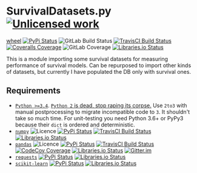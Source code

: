 SurvivalDatasets.py [![Unlicensed work](https://raw.githubusercontent.com/unlicense/unlicense.org/master/static/favicon.png)](https://unlicense.org/)
===============
[wheel](https://gitlab.com/KOLANICH/SurvivalDatasets/-/jobs/artifacts/master/raw/wheels/SurvivalDatasets-0.CI-py3-none-any.whl?job=build)
[![PyPi Status](https://img.shields.io/pypi/v/SurvivalDatasets.svg)](https://pypi.python.org/pypi/SurvivalDatasets)
![GitLab Build Status](https://gitlab.com/KOLANICH/SurvivalDatasets/badges/master/pipeline.svg)
[![TravisCI Build Status](https://travis-ci.org/KOLANICH/SurvivalDatasets.svg?branch=master)](https://travis-ci.org/KOLANICH/SurvivalDatasets)
[![Coveralls Coverage](https://img.shields.io/coveralls/KOLANICH/SurvivalDatasets.svg)](https://coveralls.io/r/KOLANICH/SurvivalDatasets)
![GitLab Coverage](https://gitlab.com/KOLANICH/SurvivalDatasets/badges/master/coverage.svg)
[![Libraries.io Status](https://img.shields.io/librariesio/github/KOLANICH/SurvivalDatasets.svg)](https://libraries.io/github/KOLANICH/SurvivalDatasets)

This is a module importing some survival datasets for measuring performance of survival models. Can be repurposed to import other kinds of datasets, but currently I have populated the DB only with survival ones.


Requirements
------------
* [`Python >=3.4`](https://www.python.org/downloads/). [```Python 2``` is dead, stop raping its corpse.](https://python3statement.org/) Use ```2to3``` with manual postprocessing to migrate incompatible code to ```3```. It shouldn't take so much time. For unit-testing you need Python 3.6+ or PyPy3 because their ```dict``` is ordered and deterministic.
* [`numpy`](https://github.com/numpy/numpy) ![Licence](https://img.shields.io/github/license/numpy/numpy.svg) [![PyPi Status](https://img.shields.io/pypi/v/numpy.svg)](https://pypi.python.org/pypi/numpy) [![TravisCI Build Status](https://travis-ci.org/numpy/numpy.svg?branch=master)](https://travis-ci.org/numpy/numpy) [![Libraries.io Status](https://img.shields.io/librariesio/github/numpy/numpy.svg)](https://libraries.io/github/numpy/numpy)
* [`pandas`](https://github.com/pandas-dev/pandas) ![Licence](https://img.shields.io/github/license/pandas-dev/pandas.svg) [![PyPi Status](https://img.shields.io/pypi/v/pandas.svg)](https://pypi.python.org/pypi/pandas) [![TravisCI Build Status](https://travis-ci.org/pandas-dev/pandas.svg?branch=master)](https://travis-ci.org/pandas-dev/pandas) [![CodeCov Coverage](https://codecov.io/github/pandas-dev/pandas/coverage.svg?branch=master)](https://codecov.io/github/pandas-dev/pandas/) [![Libraries.io Status](https://img.shields.io/librariesio/github/pandas-dev/pandas.svg)](https://libraries.io/github/pandas-dev/pandas) [![Gitter.im](https://badges.gitter.im/Join%20Chat.svg)](https://gitter.im/pydata/pandas)
* [`requests`](https://github.com/requests/requests) [![PyPi Status](https://img.shields.io/pypi/v/requests.svg)](https://pypi.python.org/pypi/requests) [![Libraries.io Status](https://img.shields.io/librariesio/github/requests/requests.svg)](https://libraries.io/github/requests/requests)
* [`scikit-learn`](https://github.com/scikit-learn/scikit-learn) [![PyPi Status](https://img.shields.io/pypi/v/scikit-learn.svg)](https://pypi.python.org/pypi/scikit-learn) [![Libraries.io Status](https://img.shields.io/librariesio/github/scikit-learn/scikit-learn.svg)](https://libraries.io/github/scikit-learn/scikit-learn)
